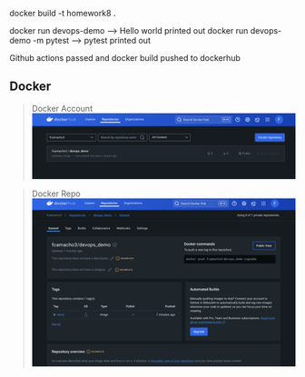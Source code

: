 docker build -t homework8 .

docker run devops-demo --> Hello world printed out
docker run devops-demo -m pytest --> pytest printed out


Github actions passed and docker build pushed to dockerhub
## Docker
> Docker Account
![Docker Image](embeddedimages/docker_image.png)

> Docker Repo
![Docker Repo](Embeddedimages/Docker_Repo.png)
